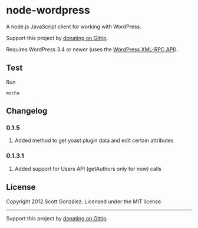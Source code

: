 # node-wordpress

A node.js JavaScript client for working with WordPress.

Support this project by [donating on Gittip](https://www.gittip.com/scottgonzalez/).

Requires WordPress 3.4 or newer (uses the [WordPress XML-RPC API](http://codex.wordpress.org/XML-RPC_WordPress_API)).

## Test
Run
```
mocha
```

## Changelog  

### 0.1.5
1. Added method to get yoast plugin data and edit certain attributes

### 0.1.3.1  
1. Added support for Users API (getAuthors only for now) calls

## License

Copyright 2012 Scott González. Licensed under the MIT license.

---

Support this project by [donating on Gittip](https://www.gittip.com/scottgonzalez/).

